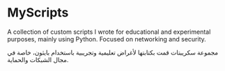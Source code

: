 # MyScripts

A collection of custom scripts I wrote for educational and experimental purposes, mainly using Python. Focused on networking and security.

مجموعة سكريبتات قمت بكتابتها لأغراض تعليمية وتجريبية باستخدام بايثون، خاصة في مجال الشبكات والحماية.

